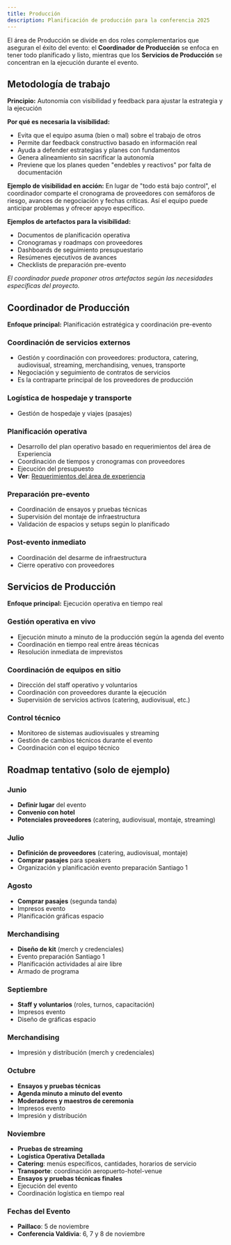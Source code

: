 ```yaml
---
title: Producción
description: Planificación de producción para la conferencia 2025
---
```


El área de Producción se divide en dos roles complementarios que aseguran el éxito del evento: el **Coordinador de Producción** se enfoca en tener todo planificado y listo, mientras que los **Servicios de Producción** se concentran en la ejecución durante el evento.

## Metodología de trabajo

**Principio:** Autonomía con visibilidad y feedback para ajustar la estrategia y la ejecución

**Por qué es necesaria la visibilidad:**
- Evita que el equipo asuma (bien o mal) sobre el trabajo de otros
- Permite dar feedback constructivo basado en información real
- Ayuda a defender estrategias y planes con fundamentos
- Genera alineamiento sin sacrificar la autonomía
- Previene que los planes queden "endebles y reactivos" por falta de documentación

**Ejemplo de visibilidad en acción:** En lugar de "todo está bajo control", el coordinador comparte el cronograma de proveedores con semáforos de riesgo, avances de negociación y fechas críticas. Así el equipo puede anticipar problemas y ofrecer apoyo específico.

**Ejemplos de artefactos para la visibilidad:**
- Documentos de planificación operativa
- Cronogramas y roadmaps con proveedores
- Dashboards de seguimiento presupuestario
- Resúmenes ejecutivos de avances
- Checklists de preparación pre-evento

*El coordinador puede proponer otros artefactos según las necesidades específicas del proyecto.*

## Coordinador de Producción

**Enfoque principal:** Planificación estratégica y coordinación pre-evento

### Coordinación de servicios externos
- Gestión y coordinación con proveedores: productora, catering, audiovisual, streaming, merchandising, venues, transporte
- Negociación y seguimiento de contratos de servicios
- Es la contraparte principal de los proveedores de producción

### Logística de hospedaje y transporte
- Gestión de hospedaje y viajes (pasajes)

### Planificación operativa
- Desarrollo del plan operativo basado en requerimientos del área de Experiencia
- Coordinación de tiempos y cronogramas con proveedores
- Ejecución del presupuesto
- **Ver**: [Requerimientos del área de experiencia](/areas/produccion/requerimientos-experiencia)

### Preparación pre-evento
- Coordinación de ensayos y pruebas técnicas
- Supervisión del montaje de infraestructura
- Validación de espacios y setups según lo planificado

### Post-evento inmediato
- Coordinación del desarme de infraestructura
- Cierre operativo con proveedores

## Servicios de Producción

**Enfoque principal:** Ejecución operativa en tiempo real

### Gestión operativa en vivo
- Ejecución minuto a minuto de la producción según la agenda del evento
- Coordinación en tiempo real entre áreas técnicas
- Resolución inmediata de imprevistos

### Coordinación de equipos en sitio
- Dirección del staff operativo y voluntarios
- Coordinación con proveedores durante la ejecución
- Supervisión de servicios activos (catering, audiovisual, etc.)

### Control técnico
- Monitoreo de sistemas audiovisuales y streaming
- Gestión de cambios técnicos durante el evento
- Coordinación con el equipo técnico

## Roadmap tentativo (solo de ejemplo)

### Junio
- **Definir lugar** del evento
- **Convenio con hotel**
- **Potenciales proveedores** (catering, audiovisual, montaje, streaming)

### Julio
- **Definición de proveedores** (catering, audiovisual, montaje)
- **Comprar pasajes** para speakers
- Organización y planificación evento preparación Santiago 1

### Agosto
- **Comprar pasajes** (segunda tanda)
- Impresos evento
- Planificación gráficas espacio

### Merchandising
- **Diseño de kit** (merch y credenciales)
- Evento preparación Santiago 1
- Planificación actividades al aire libre
- Armado de programa

### Septiembre
- **Staff y voluntarios** (roles, turnos, capacitación)
- Impresos evento
- Diseño de gráficas espacio

### Merchandising
- Impresión y distribución (merch y credenciales)

### Octubre
- **Ensayos y pruebas técnicas**
- **Agenda minuto a minuto del evento**
- **Moderadores y maestros de ceremonia**
- Impresos evento
- Impresión y distribución


### Noviembre
- **Pruebas de streaming**
- **Logística Operativa Detallada**
- **Catering**: menús específicos, cantidades, horarios de servicio
- **Transporte**: coordinación aeropuerto-hotel-venue
- **Ensayos y pruebas técnicas finales**
- Ejecución del evento
- Coordinación logística en tiempo real

### Fechas del Evento
- **Paillaco**: 5 de noviembre
- **Conferencia Valdivia**: 6, 7 y 8 de noviembre